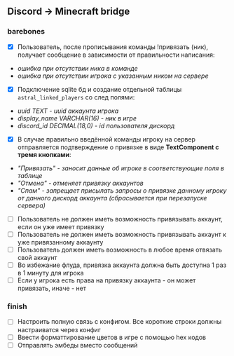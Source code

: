 ## Discord -> Minecraft bridge

### barebones
- [x] Пользователь, после прописывания команды !привязать (ник), получает сообщение в зависимости от правильности написания:
- *ошибка при отсутствии ника в команде*
- *ошибка при отсутствии игрока с указанным ником на сервере*
- [x] Подключение sqlite бд и создание отдельной таблицы `astral_linked_players` со след полями:
- *uuid TEXT - uuid аккаунта игрока*
- *display_name VARCHAR(16) - ник в игре*
- *discord_id DECIMAL(18,0) - id пользователя дискорд*
- [x] В случае правильно введённой команды игроку на сервер отправляется подтверждение о привязке в виде **TextComponent с тремя кнопками**:
- *"Привязать" - заносит данные об игроке в соответствующие поля в таблице*
- *"Отмена" - отменяет привязку аккаунтов*
- *"Спам" - запрещает присылать запросы о привязке данному игроку от данного дискорд аккаунта (сбрасывается при перезапуске сервера)*
- [ ] Пользователь не должен иметь возможность привязывать аккаунт, если он уже имеет привязку
- [ ] Пользователь не должен иметь возможность привязывать аккаунт к уже привязанному аккаунту
- [ ] Пользователь должен иметь возможность в любое время отвязать свой аккаунт
- [ ] Во избежание флуда, привязка аккаунта должна быть доступна 1 раз в 1 минуту для игрока
- [ ] Если у игрока есть права на привязку аккаунта - он может привязать, иначе - нет

### finish
- [ ] Настроить полную связь с конфигом. Все короткие строки должны настраиватся через конфиг
- [ ] Ввести форматтирование цветов в игре с помощью hex кодов
- [ ] Отправлять эмбеды вместо сообщений

